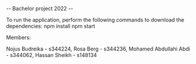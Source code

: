 -- Bachelor project 2022 --

To run the application, perform the following commands to download the dependencies:
npm install
npm start

Members:

Nojus Budreika - s344224,
Rosa Berg - s344236,
Mohamed Abdullahi Abdi - s344062,
Hassan Sheikh - s148134
